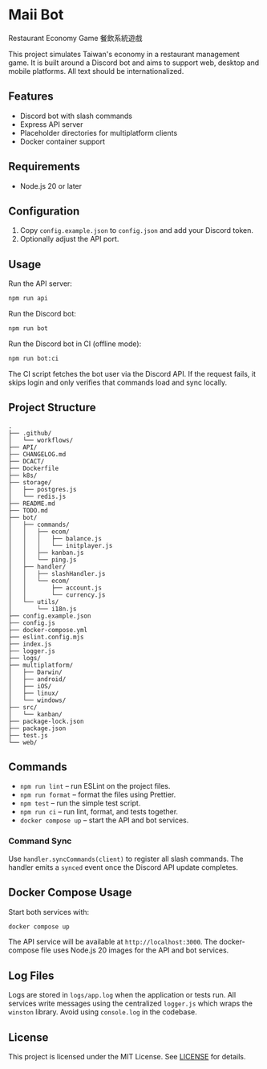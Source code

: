 # Maii Bot

Restaurant Economy Game 餐飲系統遊戲

This project simulates Taiwan's economy in a restaurant management game. It is built around a Discord bot and aims to support web, desktop and mobile platforms. All text should be internationalized.

## Features

- Discord bot with slash commands
- Express API server
- Placeholder directories for multiplatform clients
- Docker container support

## Requirements

- Node.js 20 or later

## Configuration

1. Copy `config.example.json` to `config.json` and add your Discord token.
2. Optionally adjust the API port.

## Usage

Run the API server:

```bash
npm run api
```

Run the Discord bot:

```bash
npm run bot
```

Run the Discord bot in CI (offline mode):

```bash
npm run bot:ci
```

The CI script fetches the bot user via the Discord API. If the request fails,
it skips login and only verifies that commands load and sync locally.

## Project Structure

```
.
├── .github/
│   └── workflows/
├── API/
├── CHANGELOG.md
├── DCACT/
├── Dockerfile
├── k8s/
├── storage/
│   ├── postgres.js
│   └── redis.js
├── README.md
├── TODO.md
├── bot/
│   ├── commands/
│   │   ├── ecom/
│   │   │   ├── balance.js
│   │   │   └── initplayer.js
│   │   ├── kanban.js
│   │   └── ping.js
│   ├── handler/
│   │   ├── slashHandler.js
│   │   └── ecom/
│   │       ├── account.js
│   │       └── currency.js
│   └── utils/
│       └── i18n.js
├── config.example.json
├── config.js
├── docker-compose.yml
├── eslint.config.mjs
├── index.js
├── logger.js
├── logs/
├── multiplatform/
│   ├── Darwin/
│   ├── android/
│   ├── iOS/
│   ├── linux/
│   └── windows/
├── src/
│   └── kanban/
├── package-lock.json
├── package.json
├── test.js
└── web/
```

## Commands

- `npm run lint` – run ESLint on the project files.
- `npm run format` – format the files using Prettier.
- `npm test` – run the simple test script.
- `npm run ci` – run lint, format, and tests together.
- `docker compose up` – start the API and bot services.

### Command Sync

Use `handler.syncCommands(client)` to register all slash commands. The handler
emits a `synced` event once the Discord API update completes.

## Docker Compose Usage

Start both services with:

```sh
docker compose up
```

The API service will be available at `http://localhost:3000`.
The docker-compose file uses Node.js 20 images for the API and bot services.

## Log Files

Logs are stored in `logs/app.log` when the application or tests run.
All services write messages using the centralized `logger.js` which wraps the
`winston` library. Avoid using `console.log` in the codebase.

## License

This project is licensed under the MIT License. See [LICENSE](LICENSE) for details.
